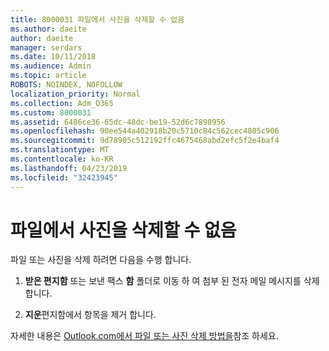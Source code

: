 ```yaml
---
title: 8000031 파일에서 사진을 삭제할 수 없음
ms.author: daeite
author: daeite
manager: serdars
ms.date: 10/11/2018
ms.audience: Admin
ms.topic: article
ROBOTS: NOINDEX, NOFOLLOW
localization_priority: Normal
ms.collection: Adm_O365
ms.custom: 8000031
ms.assetid: 6486ce36-65dc-48dc-be19-52d6c7890956
ms.openlocfilehash: 90ee544a402918b20c5710c84c562cec4805c906
ms.sourcegitcommit: 9d78905c512192ffc4675468abd2efc5f2e4baf4
ms.translationtype: MT
ms.contentlocale: ko-KR
ms.lasthandoff: 04/23/2019
ms.locfileid: "32423945"
---
```

# <a name="unable-to-delete-photos-from-files"></a>파일에서 사진을 삭제할 수 없음

파일 또는 사진을 삭제 하려면 다음을 수행 합니다.
  
1. **받은 편지함** 또는 보낸 팩스 **함** 폴더로 이동 하 여 첨부 된 전자 메일 메시지를 삭제 합니다. 
    
2. **지운**편지함에서 항목을 제거 합니다. 
    
자세한 내용은 [Outlook.com에서 파일 또는 사진 삭제 방법을](https://support.office.com/article/bae0531f-040f-4c42-90b9-786ca718c16d.aspx)참조 하세요.
  

